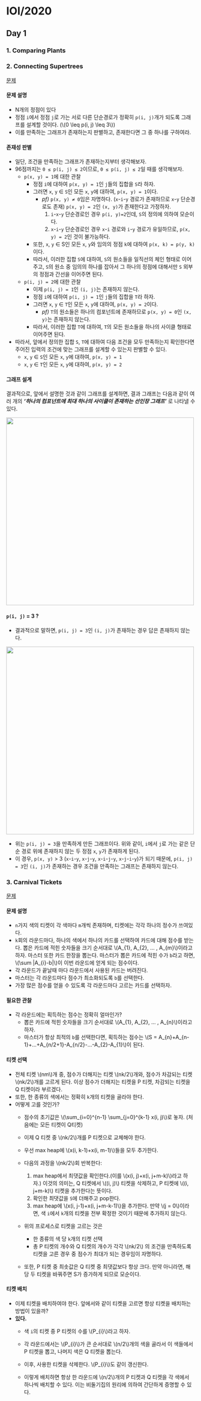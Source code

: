 # IOI/2020

## Day 1

### 1. Comparing Plants

### 2. Connecting Supertrees

[문제](https://oj.uz/problem/view/IOI20_supertrees?locale=ko)

#### 문제 설명
- N개의 정점이 있다
- 정점 `i`에서 정점 `j`로 가는 서로 다른 단순경로가 정확히 `p(i, j)`개가 되도록 그래프를 설계할 것이다. (\\(0 \leq p(i, j) \leq 3\\))
- 이를 만족하는 그래프가 존재하는지 판별하고, 존재한다면 그 중 하나를 구하여라.

#### 존재성 판별
- 일단, 조건을  만족하는  그래프가  존재하는지부터  생각해보자.
- 96점까지는 `0 ≤ p(i, j) ≤ 2`이므로, `0 ≤ p(i, j) ≤ 2`일  때를  생각해보자.
	- `p(x, y) = 1`에  대한  관찰
		 - 정점 `i`에 대하여 `p(x, y) = 1`인 `j`들의  집합을 `S`라  하자.
		 - 그러면 `x`, `y` ∈ `S`인  모든 `x`, `y`에  대하여, `p(x, y) = 1`이다.
			 - *pf)* `p(x, y) ≠ 0`임은  자명하다. (`x`-`i`-`y` 경로가  존재하므로 `x`-`y` 단순경로도  존재)
			   `p(x, y) = 2`인 `(x, y)`가  존재한다고  가정하자.
			   1. `i`-`x`-`y` 단순경로인  경우
			   `p(i, y)=2`인데, `S`의  정의에  의하여  모순이다.
			   2. `x`-`i`-`y` 단순경로인  경우
		   `x`-`i` 경로와 `i`-`y` 경로가  유일하므로, `p(x, y) = 2`인  것이  불가능하다.
		- 또한, `x`, `y` ∈ S인  모든 `x`, `y`와  임의의  정점 `k`에  대하여 `p(x, k) = p(y, k)`이다.
		- 따라서, 이러한  집합 `S`에  대하여, `S`의  원소들을  일직선의  체인  형태로  이어주고, `S`의  원소  중  임의의  하나를  잡아서  그  하나의  정점에  대해서만 `S` 외부의  정점과  간선을  이어주면  된다.
	- `p(i, j) = 2`에  대한  관찰
		- 이제 `p(i, j) = 1`인 `(i, j)`는  존재하지  않는다.
		- 정점 `i`에  대하여 `p(i, j) = 1`인 `j`들의  집합을 `T`라  하자.
		- 그러면 `x`, `y` ∈ `T`인  모든 `x`, `y`에  대하여, `p(x, y) = 2`이다.
			- *pf)* `T`의  원소들은  하나의  컴포넌트에  존재하므로 `p(x, y) = 0`인 `(x, y)`는  존재하지  않는다.
		- 따라서, 이러한  집합 `T`에  대하여, `T`의  모든  원소들을  하나의  사이클  형태로  이어주면  된다.
- 따라서, 앞에서  정의한  집합 `S`, `T`에  대하여 다음 조건을 모두  만족하는지  확인한다면  주어진  입력의  조건에  맞는  그래프를  설계할  수  있는지  판별할  수  있다.
	- `x`, `y` ∈ `S`인  모든 `x`, `y`에  대하여, `p(x, y) = 1`
	- `x`, `y` ∈ `T`인  모든 `x`, `y`에  대하여, `p(x, y) = 2`

#### 그래프 설계
결과적으로, 앞에서 설명한 것과 같이 그래프를 설계하면, 결과 그래프는 다음과 같이 여러 개의 ***‘하나의 컴포넌트에 최대 하나의 사이클이 존재하는 선인장 그래프’*** 로 나타낼 수 있다.
 
<img src="./ioi2020/graph1.jpg" width = 500 >

#### `p(i, j)` = 3 ? 
- 결과적으로 말하면, `p(i, j) = 3`인 `(i, j)`가 존재하는 경우 답은 존재하지 않는다.
 
<img src="./ioi2020/graph2.jpg" width = 500 >
 
- 위는 `p(i, j) = 3`을 만족하게 만든 그래프이다. 위와 같이, `i`에서 `j`로 가는 같은 단순 경로 위에 존재하지 않는 두 정점 `x`, `y`가 존재하게  된다.
- 이 경우, `p(x, y)` > 3 (`x`-`i`-`y`, `x`-`j`-`y`, `x`-`i`-`j`-`y`, `x`-`j`-`i`-`y`)가  되기  때문에, `p(i, j) = 3`인 `(i, j)`가 존재하는 경우 조건을 만족하는 그래프는 존재하지 않는다.

### 3. Carnival Tickets

[문제](https://oj.uz/problem/view/IOI20_tickets)

#### 문제 설명
- `n`가지 색의 티켓이 각 색마다 `m`개씩 존재하며, 티켓에는 각각 하나의 정수가 쓰여있다.
- `k`회의 라운드마다, 하나의 색에서 하나의 카드를 선택하여 카드에 대해 점수를 받는다. 뽑은 카드에 적힌 숫자들을 크기 순서대로 \\(A_{1}, A_{2}, ... , A_{m}\\)이라고 하자. 마스터 또한 카드 한장을 뽑는다. 마스터가 뽑은 카드에 적힌 수가 `b`라고 하면, \\(\sum |A_{i}-b|\\)이 이번 라운드에 얻게 되는 점수이다.
- 각 라운드가 끝날때 마다 라운드에서 사용된 카드는 버려진다.
- 마스터는 각 라운드마다 점수가 최소화되도록 `b`를 선택한다.
- 가장 많은 점수를 얻을 수 있도록 각 라운드마다 고르는 카드를 선택하자.

#### 필요한 관찰
- 각 라운드에는 획득하는 점수는 정확히 얼마인가?
	- 뽑은 카드에 적힌 숫자들을 크기 순서대로 \\(A_{1}, A_{2}, ... , A_{n}\\)이라고 하자.
	- 마스터가 항상 최적의 `b`를 선택한다면, 획득하는 점수는 \\(S = A_{n}+A_{n-1}+...+A_{n/2+1}-A_{n/2}-...-A_{2}-A_{1}\\)이 된다.

#### 티켓 선택
- 전체 티켓 \\(nm\\)개 중, 점수가 더해지는 티켓 \\(nk/2\\)개와, 점수가 차감되는 티켓 \\(nk/2\\)개를 고르게 된다. 이상 점수가 더해지는 티켓을 P 티켓, 차감되는 티켓을 Q 티켓이라 부르겠다.
- 또한, 한 종류의 색에서는 정확히 `k`개의 티켓을 골라야 한다.
- 어떻게 고를 것인가?
	- 점수의 초기값은 \\(\sum_{i=0}^{n-1} \sum_{j=0}^{k-1} x(i, j)\\)로 놓자. (처음에는 모든 티켓이 Q티켓)
	- 이제 Q 티켓 중 \\(nk/2\\)개를 P 티켓으로 교체해야 한다.
	- 우선 max heap에  \\(x(i, k-1)+x(i, m-1)\\)들을 모두 추가한다.
	- 다음의 과정을 \\(nk/2\\)회 반복한다:
		1. max heap에서 최댓값을 확인한다.(이를 \\(x(i, j)+x(i, j+m-k)\\)라고 하자.)
		이것의 의미는, Q 티켓에서 \\((i, j)\\) 티켓을 삭제하고, P 티켓에 \\((i, j+m-k)\\) 티켓을 추가한다는 뜻이다.
		2. 확인한 최댓값을 `S`에 더해주고 pop한다.
		3. max heap에 \\(x(i, j-1)+x(i, j+m-k-1)\\)을 추가한다. 만약 \\(j = 0\\)이라면, 색 `i`에서 `k`개의 티켓을 전부 확정한 것이기 때문에 추가하지 않는다.
	
	- 위의 프로세스로 티켓을 고르는 것은
		- 한 종류의 색 당 `k`개의 티켓 선택
		- 총 P 티켓의 개수와 Q 티켓의 개수가 각각 \\(nk/2\\)
	의 조건을 만족하도록 티켓을 고른 경우 중 점수가 최대가 되는 경우임이 자명하다.
	- 또한, P 티켓 중 최솟값은 Q 티켓 중 최댓값보다 항상 크다. 만약 아니라면, 해당 두 티켓을 바꿔주면 S가 증가하게 되므로 모순이다.
#### 티켓 배치
- 이제 티켓을 배치하여야 한다. 앞에서와 같이 티켓을 고르면 항상 티켓을 배치하는 방법이 있을까?
- **있다.**
	- 색 `i`의 티켓 중 P 티켓의 수를 \\(P_{i}\\)라고 하자.
	- 각 라운드에서는 \\(P_{i}\\)가 큰 순서대로 \\(n/2\\)개의 색을 골라서 이 색들에서 P 티켓을 뽑고, 나머지 색은 Q 티켓을 뽑는다.
	- 이후, 사용한 티켓을 삭제한다. \\(P_{i}\\)도 같이 갱신한다.

	- 이렇게 배치하면 항상 한 라운드에 \\(n/2\\)개의 P 티켓과 Q 티켓을 각 색에서 하나씩 배치할 수 있다.
	이는 비둘기집의 원리에 의하여 간단하게 증명할 수 있다.
